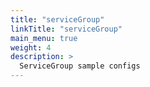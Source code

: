 ```yaml
---
title: "serviceGroup"
linkTitle: "serviceGroup"
main_menu: true
weight: 4
description: >
  ServiceGroup sample configs
---
```

